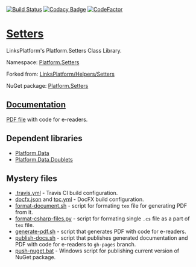 [![Build Status](https://travis-ci.com/linksplatform/Setters.svg?branch=master)](https://travis-ci.com/linksplatform/Setters)
[![Codacy Badge](https://api.codacy.com/project/badge/Grade/f095ae6c0742405399a34ad50ec6ab8d)](https://app.codacy.com/app/drakonard/Setters?utm_source=github.com&utm_medium=referral&utm_content=linksplatform/Setters&utm_campaign=Badge_Grade_Dashboard)
[![CodeFactor](https://www.codefactor.io/repository/github/linksplatform/collections.methods/badge)](https://www.codefactor.io/repository/github/linksplatform/collections.methods)

# [Setters](https://github.com/linksplatform/Setters)

LinksPlatform's Platform.Setters Class Library.

Namespace: [Platform.Setters](https://linksplatform.github.io/Setters/api/Platform.Setters.html)

Forked from: [LinksPlatform/Helpers/Setters](https://github.com/linksplatform/Helpers/tree/e27f7586f8015cad596b6aa3c2df2ac2a3dadb60/Setters)

NuGet package: [Platform.Setters](https://www.nuget.org/packages/Platform.Setters)

## [Documentation](https://linksplatform.github.io/Setters)
[PDF file](https://linksplatform.github.io/Setters/Platform.Setters.pdf) with code for e-readers.

## Dependent libraries
* [Platform.Data](https://github.com/linksplatform/Data)
* [Platform.Data.Doublets](https://github.com/linksplatform/Data.Doublets)

## Mystery files
* [.travis.yml](https://github.com/linksplatform/Setters/blob/master/.travis.yml) - Travis CI build configuration.
* [docfx.json](https://github.com/linksplatform/Setters/blob/master/docfx.json) and [toc.yml](https://github.com/linksplatform/Setters/blob/master/toc.yml) - DocFX build configuration.
* [format-document.sh](https://github.com/linksplatform/Setters/blob/master/format-document.sh) - script for formating `tex` file for generating PDF from it.
* [format-csharp-files.py](https://github.com/linksplatform/Setters/blob/master/format-csharp-files.py) - script for formating single `.cs` file as a part of `tex` file.
* [generate-pdf.sh](https://github.com/linksplatform/Setters/blob/master/generate-pdf.sh) - script that generates PDF with code for e-readers.
* [publish-docs.sh](https://github.com/linksplatform/Setters/blob/master/publish-docs.sh) - script that publishes generated documentation and PDF with code for e-readers to `gh-pages` branch.
* [push-nuget.bat](https://github.com/linksplatform/Setters/blob/master/push-nuget.bat) - Windows script for publishing current version of NuGet package.